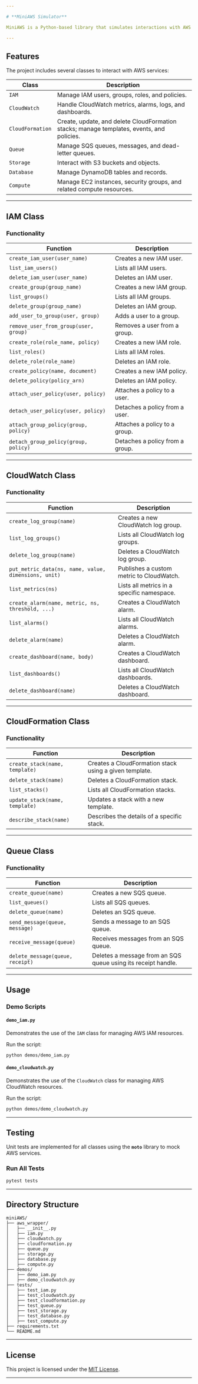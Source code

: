 ```yaml
---

# **MiniAWS Simulator**

MiniAWS is a Python-based library that simulates interactions with AWS services using classes to abstract AWS SDK (`boto3`) functionality. It enables developers to prototype, test, and interact with AWS-like services locally or in real environments.

---
```


## **Features**

The project includes several classes to interact with AWS services:

| **Class**            | **Description**                                                                                     |
|----------------------|-----------------------------------------------------------------------------------------------------|
| `IAM`                | Manage IAM users, groups, roles, and policies.                                                     |
| `CloudWatch`         | Handle CloudWatch metrics, alarms, logs, and dashboards.                                           |
| `CloudFormation`     | Create, update, and delete CloudFormation stacks; manage templates, events, and policies.           |
| `Queue`              | Manage SQS queues, messages, and dead-letter queues.                                               |
| `Storage`            | Interact with S3 buckets and objects.                                                              |
| `Database`           | Manage DynamoDB tables and records.                                                                |
| `Compute`            | Manage EC2 instances, security groups, and related compute resources.                              |

---

## **IAM Class**

### **Functionality**

| **Function**                     | **Description**                                                                                   |
|-----------------------------------|---------------------------------------------------------------------------------------------------|
| `create_iam_user(user_name)`      | Creates a new IAM user.                                                                           |
| `list_iam_users()`                | Lists all IAM users.                                                                              |
| `delete_iam_user(user_name)`      | Deletes an IAM user.                                                                              |
| `create_group(group_name)`        | Creates a new IAM group.                                                                          |
| `list_groups()`                   | Lists all IAM groups.                                                                             |
| `delete_group(group_name)`        | Deletes an IAM group.                                                                             |
| `add_user_to_group(user, group)`  | Adds a user to a group.                                                                           |
| `remove_user_from_group(user, group)` | Removes a user from a group.                                                                  |
| `create_role(role_name, policy)`  | Creates a new IAM role.                                                                           |
| `list_roles()`                    | Lists all IAM roles.                                                                              |
| `delete_role(role_name)`          | Deletes an IAM role.                                                                              |
| `create_policy(name, document)`   | Creates a new IAM policy.                                                                         |
| `delete_policy(policy_arn)`       | Deletes an IAM policy.                                                                            |
| `attach_user_policy(user, policy)`| Attaches a policy to a user.                                                                      |
| `detach_user_policy(user, policy)`| Detaches a policy from a user.                                                                    |
| `attach_group_policy(group, policy)` | Attaches a policy to a group.                                                                  |
| `detach_group_policy(group, policy)` | Detaches a policy from a group.                                                                |

---

## **CloudWatch Class**

### **Functionality**

| **Function**                     | **Description**                                                                                   |
|-----------------------------------|---------------------------------------------------------------------------------------------------|
| `create_log_group(name)`          | Creates a new CloudWatch log group.                                                               |
| `list_log_groups()`               | Lists all CloudWatch log groups.                                                                  |
| `delete_log_group(name)`          | Deletes a CloudWatch log group.                                                                   |
| `put_metric_data(ns, name, value, dimensions, unit)` | Publishes a custom metric to CloudWatch.                                       |
| `list_metrics(ns)`                | Lists all metrics in a specific namespace.                                                       |
| `create_alarm(name, metric, ns, threshold, ...)` | Creates a CloudWatch alarm.                                                               |
| `list_alarms()`                   | Lists all CloudWatch alarms.                                                                      |
| `delete_alarm(name)`              | Deletes a CloudWatch alarm.                                                                       |
| `create_dashboard(name, body)`    | Creates a CloudWatch dashboard.                                                                   |
| `list_dashboards()`               | Lists all CloudWatch dashboards.                                                                  |
| `delete_dashboard(name)`          | Deletes a CloudWatch dashboard.                                                                   |

---

## **CloudFormation Class**

### **Functionality**

| **Function**                     | **Description**                                                                                   |
|-----------------------------------|---------------------------------------------------------------------------------------------------|
| `create_stack(name, template)`    | Creates a CloudFormation stack using a given template.                                            |
| `delete_stack(name)`              | Deletes a CloudFormation stack.                                                                   |
| `list_stacks()`                   | Lists all CloudFormation stacks.                                                                  |
| `update_stack(name, template)`    | Updates a stack with a new template.                                                              |
| `describe_stack(name)`            | Describes the details of a specific stack.                                                        |

---

## **Queue Class**

### **Functionality**

| **Function**                     | **Description**                                                                                   |
|-----------------------------------|---------------------------------------------------------------------------------------------------|
| `create_queue(name)`              | Creates a new SQS queue.                                                                          |
| `list_queues()`                   | Lists all SQS queues.                                                                             |
| `delete_queue(name)`              | Deletes an SQS queue.                                                                             |
| `send_message(queue, message)`    | Sends a message to an SQS queue.                                                                  |
| `receive_message(queue)`          | Receives messages from an SQS queue.                                                              |
| `delete_message(queue, receipt)`  | Deletes a message from an SQS queue using its receipt handle.                                     |

---

## **Usage**

### **Demo Scripts**

#### **`demo_iam.py`**
Demonstrates the use of the `IAM` class for managing AWS IAM resources.

Run the script:
```bash
python demos/demo_iam.py
```

#### **`demo_cloudwatch.py`**
Demonstrates the use of the `CloudWatch` class for managing AWS CloudWatch resources.

Run the script:
```bash
python demos/demo_cloudwatch.py
```

---

## **Testing**

Unit tests are implemented for all classes using the **`moto`** library to mock AWS services.

### Run All Tests

```bash
pytest tests
```

---

## **Directory Structure**

```
miniAWS/
├── aws_wrapper/
│   ├── __init__.py
│   ├── iam.py
│   ├── cloudwatch.py
│   ├── cloudformation.py
│   ├── queue.py
│   ├── storage.py
│   ├── database.py
│   ├── compute.py
├── demos/
│   ├── demo_iam.py
│   ├── demo_cloudwatch.py
├── tests/
│   ├── test_iam.py
│   ├── test_cloudwatch.py
│   ├── test_cloudformation.py
│   ├── test_queue.py
│   ├── test_storage.py
│   ├── test_database.py
│   ├── test_compute.py
├── requirements.txt
└── README.md
```

---

## **License**

This project is licensed under the [MIT License](LICENSE).

---
